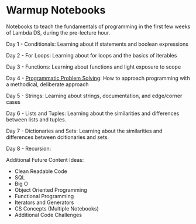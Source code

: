 # Warmup Notebooks
Notebooks to teach the fundamentals of programming in the first few weeks of Lambda DS, during the pre-lecture hour.

Day 1 - Conditionals: Learning about if statements and boolean expressions

Day 2 - For Loops: Learning about for loops and the basics of iterables

Day 3 - Functions: Learning about functions and light exposure to scope

Day 4 - [Programmatic Problem Solving](https://github.com/bundickm/Programmatic_Problem_Solving): How to approach programming with a methodical, deliberate approach

Day 5 - Strings: Learning about strings, documentation, and edge/corner cases

Day 6 - Lists and Tuples: Learning about the similarities and differences between lists and tuples.

Day 7 - Dictionaries and Sets: Learning about the similarities and differences between dcitionaries and sets.

Day 8 - Recursion:

Additional Future Content Ideas:
- Clean Readable Code
- SQL
- Big O
- Object Oriented Programming
- Functional Programming
- Iterators and Generators
- CS Concepts (Multiple Notebooks)
- Additional Code Challenges
